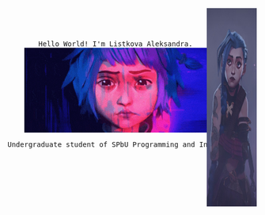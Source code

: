<div align="center">
<img src="assets/jinx.jpg" width="20%" height="400" align="right" />
<br><br>
<pre>
<samp>
    Hello World! I'm Listkova Aleksandra.
    <img src="assets/jinx.gif" align="center" />
    <br>Undergraduate student of SPbU Programming and Information Technology.
</samp>
</pre>
<br><br>
<br><br><br>

</div>
